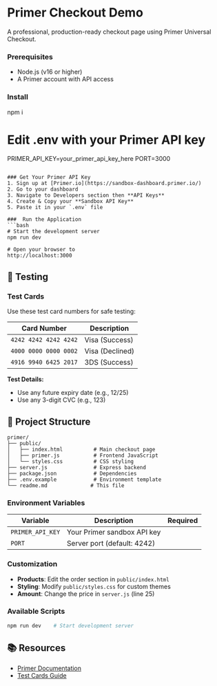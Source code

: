 # Primer Checkout Demo
A professional, production-ready checkout page using Primer Universal Checkout.

### Prerequisites
- Node.js (v16 or higher)
- A Primer account with API access

###  Install
npm i

# Edit .env with your Primer API key
PRIMER_API_KEY=your_primer_api_key_here
PORT=3000
```

### Get Your Primer API Key
1. Sign up at [Primer.io](https://sandbox-dashboard.primer.io/)
2. Go to your dashboard
3. Navigate to Developers section then **API Keys**
4. Create & Copy your **Sandbox API Key**
5. Paste it in your `.env` file

###  Run the Application
```bash
# Start the development server
npm run dev

# Open your browser to
http://localhost:3000
```



## 🧪 Testing

### Test Cards
Use these test card numbers for safe testing:

| Card Number | Description |
|-------------|-------------|
| `4242 4242 4242 4242` | Visa (Success) |
| `4000 0000 0000 0002` | Visa (Declined) |
| `4916 9940 6425 2017` | 3DS (Success) |


**Test Details:**
- Use any future expiry date (e.g., 12/25)
- Use any 3-digit CVC (e.g., 123)



## 📁 Project Structure

```
primer/
├── public/
│   ├── index.html          # Main checkout page
│   ├── primer.js           # Frontend JavaScript
│   └── styles.css          # CSS styling
├── server.js               # Express backend
├── package.json            # Dependencies
├── .env.example            # Environment template
└── readme.md              # This file
```



### Environment Variables
| Variable | Description | Required |
|----------|-------------|----------|
| `PRIMER_API_KEY` | Your Primer sandbox API key |
| `PORT` | Server port (default: 4242) | 


### Customization
- **Products**: Edit the order section in `public/index.html`
- **Styling**: Modify `public/styles.css` for custom themes
- **Amount**: Change the price in `server.js` (line 25)



### Available Scripts
```bash
npm run dev    # Start development server

```


## 📚 Resources

- [Primer Documentation](https://primer.io/docs/get-started/overview)
- [Test Cards Guide](https://primer.io/docs/testing/overview)
